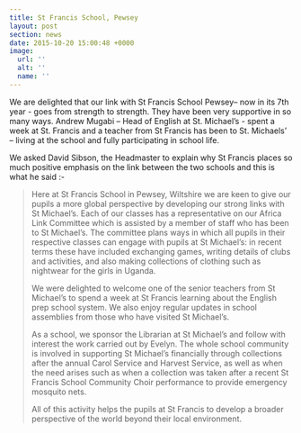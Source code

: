```yaml
---
title: St Francis School, Pewsey
layout: post
section: news
date: 2015-10-20 15:00:48 +0000
image:
  url: ''
  alt: ''
  name: ''
---
```

We are delighted that our link with St Francis School Pewsey– now in its 7th year - goes from strength to strength. They have been very supportive in so many ways. Andrew Mugabi – Head of English at St. Michael’s - spent a week at St. Francis and a teacher from St Francis has been to St. Michaels’ – living at the school and fully participating in school life.

We asked David Sibson, the Headmaster to explain why St Francis places so much positive emphasis on the link between the two schools and this is what he said :-

> Here at St Francis School in Pewsey, Wiltshire we are keen to give our pupils a more global perspective by developing our strong links with St Michael’s. Each of our classes has a representative on our Africa Link Committee which is assisted by a member of staff who has been to St Michael’s. The committee plans ways in which all pupils in their respective classes can engage with pupils at St Michael’s: in recent terms these have included exchanging games, writing details of clubs and activities, and also making collections of clothing such as nightwear for the girls in Uganda.
>
> We were delighted to welcome one of the senior teachers from St Michael’s to spend a week at St Francis learning about the English prep school system. We also enjoy regular updates in school assemblies from those who have visited St Michael’s.
>
> As a school, we sponsor the Librarian at St Michael’s and follow with interest the work carried out by Evelyn. The whole school community is involved in supporting St Michael’s financially through collections after the annual Carol Service and Harvest Service, as well as when the need arises such as when a collection was taken after a recent St Francis School Community Choir performance to provide emergency mosquito nets.
>
> All of this activity helps the pupils at St Francis to develop a broader perspective of the world beyond their local environment.
